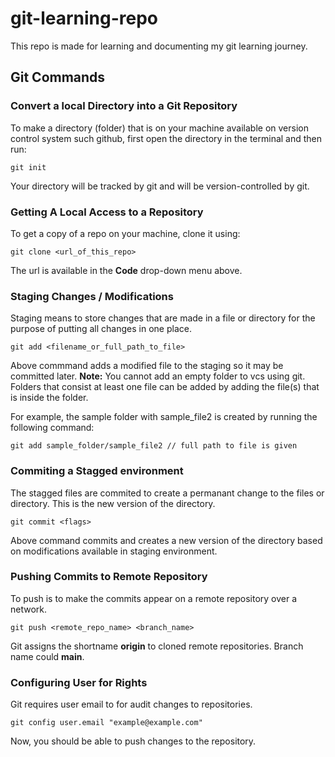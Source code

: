 # git-learning-repo
This repo is made for learning and documenting my git learning journey. 


## Git Commands

### Convert a local Directory into a Git Repository

To make a directory (folder) that is on your machine available on version control system such github, first open the directory in the terminal and then run:

```
git init
```

Your directory will be tracked by git and will be version-controlled by git.

### Getting A Local Access to a Repository

To get a copy of a repo on your machine, clone it using:

```
git clone <url_of_this_repo>
```

The url is available in the **Code** drop-down menu above.

### Staging Changes / Modifications

Staging means to store changes that are made in a file or directory for the purpose of putting all changes in one place.

```
git add <filename_or_full_path_to_file>
```

Above commmand adds a modified file to the staging so it may be committed later.
**Note:** You cannot add an empty folder to vcs using git. Folders that consist at least one file
can be added by adding the file(s) that is inside the folder. 

For example, the sample folder with sample_file2 is created by running  the following command:

```
git add sample_folder/sample_file2 // full path to file is given 
```

### Commiting a Stagged environment

The stagged files are commited to create a permanant change to the files or directory.
This is the new version of the directory. 

```
git commit <flags>
```

Above command commits and creates a new version of the directory based on modifications available in staging environment.

### Pushing Commits to Remote Repository

To push is to make the commits appear on a remote repository over a network.

```
git push <remote_repo_name> <branch_name>
```

Git assigns the shortname **origin** to cloned remote repositories. Branch name could **main**.

### Configuring User for Rights

Git requires user email to for audit changes to repositories. 

```
git config user.email "example@example.com"
```

Now, you should be able to push changes to the repository.
